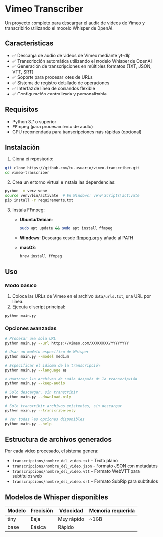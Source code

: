 # Vimeo Transcriber

Un proyecto completo para descargar el audio de videos de Vimeo y transcribirlo utilizando el modelo Whisper de OpenAI.

## Características

- ✅ Descarga de audio de videos de Vimeo mediante yt-dlp
- ✅ Transcripción automática utilizando el modelo Whisper de OpenAI
- ✅ Generación de transcripciones en múltiples formatos (TXT, JSON, VTT, SRT)
- ✅ Soporte para procesar lotes de URLs
- ✅ Sistema de registro detallado de operaciones
- ✅ Interfaz de línea de comandos flexible
- ✅ Configuración centralizada y personalizable

## Requisitos

- Python 3.7 o superior
- FFmpeg (para procesamiento de audio)
- GPU recomendada para transcripciones más rápidas (opcional)

## Instalación

1. Clona el repositorio:

```bash
git clone https://github.com/tu-usuario/vimeo-transcriber.git
cd vimeo-transcriber
```

2. Crea un entorno virtual e instala las dependencias:

```bash
python -m venv venv
source venv/bin/activate  # En Windows: venv\Scripts\activate
pip install -r requirements.txt
```

3. Instala FFmpeg:

   - **Ubuntu/Debian**:
     ```bash
     sudo apt update && sudo apt install ffmpeg
     ```
   
   - **Windows**: Descarga desde [ffmpeg.org](https://ffmpeg.org/download.html) y añade al PATH
   
   - **macOS**:
     ```bash
     brew install ffmpeg
     ```

## Uso

### Modo básico

1. Coloca las URLs de Vimeo en el archivo `data/urls.txt`, una URL por línea.
2. Ejecuta el script principal:

```bash
python main.py
```

### Opciones avanzadas

```bash
# Procesar una sola URL
python main.py --url https://vimeo.com/XXXXXXXX/YYYYYYYY

# Usar un modelo específico de Whisper
python main.py --model medium

# Especificar el idioma de la transcripción
python main.py --language es

# Mantener los archivos de audio después de la transcripción
python main.py --keep-audio

# Solo descargar, sin transcribir
python main.py --download-only

# Solo transcribir archivos existentes, sin descargar
python main.py --transcribe-only

# Ver todas las opciones disponibles
python main.py --help
```

## Estructura de archivos generados

Por cada video procesado, el sistema genera:

- `transcriptions/nombre_del_video.txt` - Texto plano
- `transcriptions/nombre_del_video.json` - Formato JSON con metadatos
- `transcriptions/nombre_del_video.vtt` - Formato WebVTT para subtítulos web
- `transcriptions/nombre_del_video.srt` - Formato SubRip para subtítulos

## Modelos de Whisper disponibles

| Modelo  | Precisión | Velocidad | Memoria requerida |
|---------|-----------|-----------|-------------------|
| tiny    | Baja      | Muy rápido| ~1GB              |
| base    | Básica    | Rápido    |